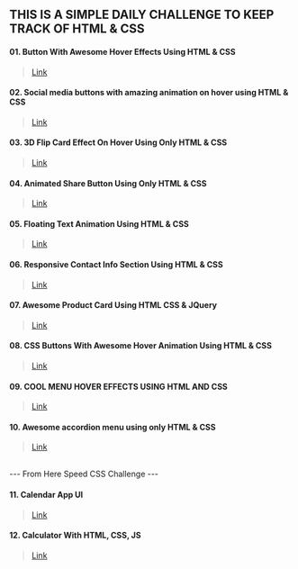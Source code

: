 ## THIS IS A SIMPLE DAILY CHALLENGE TO KEEP TRACK OF HTML & CSS

#### 01. Button With Awesome Hover Effects Using HTML & CSS

> [Link](https://www.youtube.com/watch?v=SP0wAmjbaQ4)

#### 02. Social media buttons with amazing animation on hover using HTML & CSS

> [Link](https://www.youtube.com/watch?v=fDm0WJ_66d0)


#### 03. 3D Flip Card Effect On Hover Using Only HTML & CSS

> [Link](https://www.youtube.com/watch?v=uR7EbQImYmo&t=406s)


#### 04. Animated Share Button Using Only HTML & CSS

> [Link](https://www.youtube.com/watch?v=uiBwb1MoRno)

#### 05. Floating Text Animation Using HTML & CSS

> [Link](https://www.youtube.com/watch?v=UTFatnsd0RI&t=4s)


#### 06. Responsive Contact Info Section Using HTML & CSS

> [Link](https://www.youtube.com/watch?v=7uEqQx4S50E)


#### 07. Awesome Product Card Using HTML CSS & JQuery

> [Link](https://www.youtube.com/watch?v=7hDklEEnP1I)


#### 08. CSS Buttons With Awesome Hover Animation Using HTML & CSS

> [Link](https://www.youtube.com/watch?v=CMgl_etzlTI)


#### 09. COOL MENU HOVER EFFECTS USING HTML AND CSS

> [Link](https://www.youtube.com/watch?v=wVSjKfLKvbk)


#### 10. Awesome accordion menu using only HTML & CSS

> [Link](https://www.youtube.com/watch?v=gnyYpX2nc1g)

<br/>
--- From Here Speed CSS Challenge ---
<br/>

#### 11. Calendar App UI

> [Link](https://www.youtube.com/watch?v=VFRRqfhvejI)

#### 12. Calculator With HTML, CSS, JS

> [Link](https://www.youtube.com/watch?v=JDiurjhpOXA)

